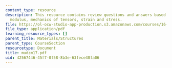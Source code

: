 ```yaml
---
content_type: resource
description: This resource contains review questions and answers based on Young's
  modulus, mechanics of tensors, strain and stress.
file: https://ol-ocw-studio-app-production.s3.amazonaws.com/courses/16-01-unified-engineering-i-ii-iii-iv-fall-2005-spring-2006/4256744645f70f588b3e63fece48fa06_mudzm17.pdf
file_type: application/pdf
learning_resource_types: []
parent_title: Materials/Structures
parent_type: CourseSection
resourcetype: Document
title: mudzm17.pdf
uid: 42567446-45f7-0f58-8b3e-63fece48fa06
---
```

